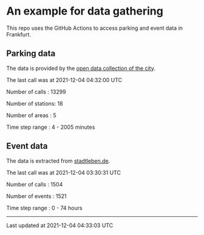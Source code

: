 # An example for data gathering

This repo uses the GitHub Actions to access parking and event data in Frankfurt.

## Parking data
The data is provided by the [open data collection of the city](https://www.offenedaten.frankfurt.de/).

The last call was at 2021-12-04 04:32:00 UTC

Number of calls   : 13299

Number of stations:    18

Number of areas   :     5

Time step range   :     4 -  2005 minutes


## Event data
The data is extracted from [stadtleben.de](https://stadtleben.de/frankfurt/).

The last call was at 2021-12-04 03:30:31 UTC

Number of calls   : 1504

Number of events  : 1521

Time step range   :    0 -   74 hours


----

Last updated at 2021-12-04 04:33:03 UTC

